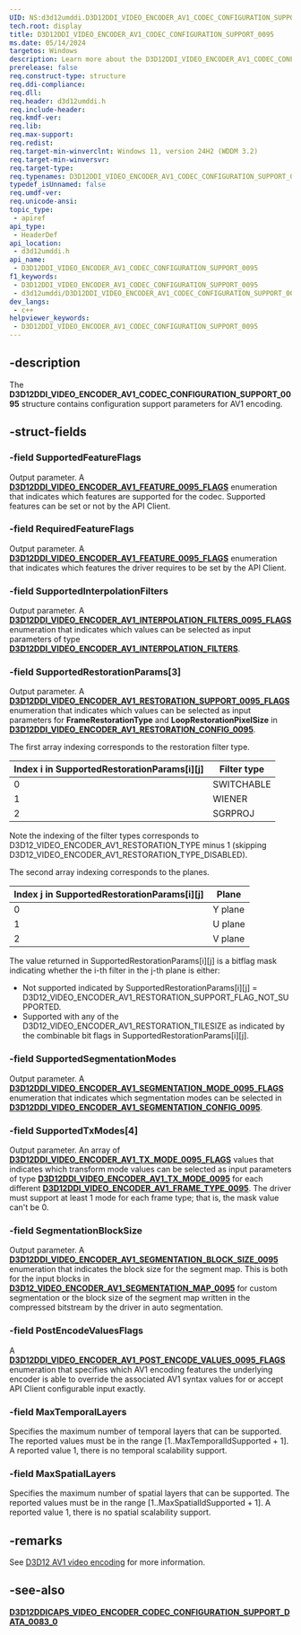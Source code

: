 ```yaml
---
UID: NS:d3d12umddi.D3D12DDI_VIDEO_ENCODER_AV1_CODEC_CONFIGURATION_SUPPORT_0095
tech.root: display
title: D3D12DDI_VIDEO_ENCODER_AV1_CODEC_CONFIGURATION_SUPPORT_0095
ms.date: 05/14/2024
targetos: Windows
description: Learn more about the D3D12DDI_VIDEO_ENCODER_AV1_CODEC_CONFIGURATION_SUPPORT_0095 structure.
prerelease: false
req.construct-type: structure
req.ddi-compliance: 
req.dll: 
req.header: d3d12umddi.h
req.include-header: 
req.kmdf-ver: 
req.lib: 
req.max-support: 
req.redist: 
req.target-min-winverclnt: Windows 11, version 24H2 (WDDM 3.2)
req.target-min-winversvr: 
req.target-type: 
req.typenames: D3D12DDI_VIDEO_ENCODER_AV1_CODEC_CONFIGURATION_SUPPORT_0095
typedef_isUnnamed: false
req.umdf-ver: 
req.unicode-ansi: 
topic_type:
 - apiref
api_type:
 - HeaderDef
api_location:
 - d3d12umddi.h
api_name:
 - D3D12DDI_VIDEO_ENCODER_AV1_CODEC_CONFIGURATION_SUPPORT_0095
f1_keywords:
 - D3D12DDI_VIDEO_ENCODER_AV1_CODEC_CONFIGURATION_SUPPORT_0095
 - d3d12umddi/D3D12DDI_VIDEO_ENCODER_AV1_CODEC_CONFIGURATION_SUPPORT_0095
dev_langs:
 - c++
helpviewer_keywords:
 - D3D12DDI_VIDEO_ENCODER_AV1_CODEC_CONFIGURATION_SUPPORT_0095
---
```


## -description

The **D3D12DDI_VIDEO_ENCODER_AV1_CODEC_CONFIGURATION_SUPPORT_0095** structure contains configuration support parameters for AV1 encoding.

## -struct-fields

### -field SupportedFeatureFlags

Output parameter. A [**D3D12DDI_VIDEO_ENCODER_AV1_FEATURE_0095_FLAGS**](ne-d3d12umddi-d3d12ddi_video_encoder_av1_feature_0095_flags.md) enumeration that indicates which features are supported for the codec. Supported features can be set or not by the API Client.

### -field RequiredFeatureFlags

Output parameter. A [**D3D12DDI_VIDEO_ENCODER_AV1_FEATURE_0095_FLAGS**](ne-d3d12umddi-d3d12ddi_video_encoder_av1_feature_0095_flags.md) enumeration that indicates which features the driver requires to be set by the API Client.

### -field SupportedInterpolationFilters

Output parameter. A [**D3D12DDI_VIDEO_ENCODER_AV1_INTERPOLATION_FILTERS_0095_FLAGS**](ne-d3d12umddi-d3d12ddi_video_encoder_av1_interpolation_filters_0095_flags.md) enumeration that indicates which values can be selected as input parameters of type [**D3D12DDI_VIDEO_ENCODER_AV1_INTERPOLATION_FILTERS**](ne-d3d12umddi-d3d12ddi_video_encoder_av1_interpolation_filters_0095.md).

### -field SupportedRestorationParams[3]

Output parameter. A [**D3D12DDI_VIDEO_ENCODER_AV1_RESTORATION_SUPPORT_0095_FLAGS**](ne-d3d12umddi-d3d12ddi_video_encoder_av1_restoration_support_0095_flags.md) enumeration that indicates which values can be selected as input parameters for **FrameRestorationType** and **LoopRestorationPixelSize** in [**D3D12DDI_VIDEO_ENCODER_AV1_RESTORATION_CONFIG_0095**](ns-d3d12umddi-d3d12ddi_video_encoder_av1_restoration_config_0095.md).

The first array indexing corresponds to the restoration filter type.

| Index i in SupportedRestorationParams[i][j] | Filter type |
|--------------------------------------------|-------------|
| 0 | SWITCHABLE |
| 1 | WIENER |
| 2 | SGRPROJ |

Note the indexing of the filter types corresponds to D3D12_VIDEO_ENCODER_AV1_RESTORATION_TYPE minus 1 (skipping D3D12_VIDEO_ENCODER_AV1_RESTORATION_TYPE_DISABLED).

The second array indexing corresponds to the planes.

| Index j in SupportedRestorationParams[i][j] | Plane |
| ------------------------------------------- | ----- |
| 0 | Y plane |
| 1 | U plane |
| 2 | V plane |

The value returned in SupportedRestorationParams[i][j] is a bitflag mask indicating whether the i-th filter in the j-th plane is either:

* Not supported indicated by SupportedRestorationParams[i][j] = D3D12_VIDEO_ENCODER_AV1_RESTORATION_SUPPORT_FLAG_NOT_SUPPORTED.
* Supported with any of the D3D12_VIDEO_ENCODER_AV1_RESTORATION_TILESIZE as indicated by the combinable bit flags in SupportedRestorationParams[i][j].

### -field SupportedSegmentationModes

Output parameter. A [**D3D12DDI_VIDEO_ENCODER_AV1_SEGMENTATION_MODE_0095_FLAGS**](ne-d3d12umddi-d3d12ddi_video_encoder_av1_segmentation_mode_0095_flags.md) enumeration that indicates which segmentation modes can be selected in [**D3D12DDI_VIDEO_ENCODER_AV1_SEGMENTATION_CONFIG_0095**](ns-d3d12umddi-d3d12ddi_video_encoder_av1_segmentation_config_0095.md).

### -field SupportedTxModes[4]

Output parameter. An array of [**D3D12DDI_VIDEO_ENCODER_AV1_TX_MODE_0095_FLAGS**](ne-d3d12umddi-d3d12ddi_video_encoder_av1_tx_mode_0095_flags.md) values that indicates which transform mode values can be selected as input parameters of type [**D3D12DDI_VIDEO_ENCODER_AV1_TX_MODE_0095**](ne-d3d12umddi-d3d12ddi_video_encoder_av1_tx_mode_0095.md) for each different [**D3D12DDI_VIDEO_ENCODER_AV1_FRAME_TYPE_0095**](ne-d3d12umddi-d3d12ddi_video_encoder_av1_frame_type_0095.md). The driver must support at least 1 mode for each frame type; that is, the mask value can't be 0.

### -field SegmentationBlockSize

Output parameter. A [**D3D12DDI_VIDEO_ENCODER_AV1_SEGMENTATION_BLOCK_SIZE_0095**](ne-d3d12umddi-d3d12ddi_video_encoder_av1_segmentation_block_size_0095.md) enumeration that indicates the block size for the segment map. This is both for the input blocks in [**D3D12_VIDEO_ENCODER_AV1_SEGMENTATION_MAP_0095**](ns-d3d12umddi-d3d12ddi_video_encoder_av1_segmentation_map_0095.md) for custom segmentation or the block size of the segment map written in the compressed bitstream by the driver in auto segmentation.

### -field PostEncodeValuesFlags

A [**D3D12DDI_VIDEO_ENCODER_AV1_POST_ENCODE_VALUES_0095_FLAGS**](ne-d3d12umddi-d3d12ddi_video_encoder_av1_post_encode_values_0095_flags.md) enumeration that specifies which AV1 encoding features the underlying encoder is able to override the associated AV1 syntax values for or accept API Client configurable input exactly.

### -field MaxTemporalLayers

Specifies the maximum number of temporal layers that can be supported. The reported values must be in the range [1..MaxTemporalIdSupported + 1]. A reported value 1, there is no temporal scalability support.

### -field MaxSpatialLayers

Specifies the maximum number of spatial layers that can be supported. The reported values must be in the range [1..MaxSpatialIdSupported + 1]. A reported value 1, there is no spatial scalability support.

## -remarks

See [D3D12 AV1 video encoding](/windows-hardware/drivers/display/video-encoding-d3d12-av1) for more information.

## -see-also

[**D3D12DDICAPS_VIDEO_ENCODER_CODEC_CONFIGURATION_SUPPORT_DATA_0083_0**](ns-d3d12umddi-d3d12ddicaps_video_encoder_codec_configuration_support_data_0083_0.md)
